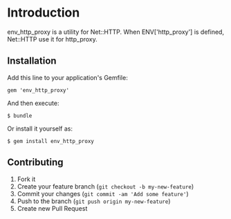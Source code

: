 # Introduction

env_http_proxy is a utility for Net::HTTP. When ENV['http_proxy'] is defined, Net::HTTP use it for http_proxy.

## Installation

Add this line to your application's Gemfile:

    gem 'env_http_proxy'

And then execute:

    $ bundle

Or install it yourself as:

    $ gem install env_http_proxy

## Contributing

1. Fork it
2. Create your feature branch (`git checkout -b my-new-feature`)
3. Commit your changes (`git commit -am 'Add some feature'`)
4. Push to the branch (`git push origin my-new-feature`)
5. Create new Pull Request
